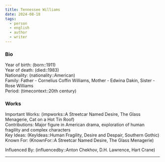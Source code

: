 ```yaml
---
title: Tennessee Williams
date: 2024-08-18
tags:
  - person
  - english
  - author
  - writer
---
```

### Bio
Year of birth: (born::1911)  
Year of death: (died::1983)  
Nationality: (nationality::American)  
Family: Father - Cornelius Coffin Williams, Mother - Edwina Dakin, Sister - Rose Williams  
Period: (timecontext::20th century)  
### Works
Important Works: (impworks::A Streetcar Named Desire, The Glass Menagerie, Cat on a Hot Tin Roof)  
Contributions: Major figure in American drama, exploration of human fragility and complex characters  
Key Ideas: (KeyIdeas::Human Fragility, Desire and Despair, Southern Gothic)  
Known For: (KnownFor::A Streetcar Named Desire, The Glass Menagerie)  

Influenced By: (influencedby::Anton Chekhov, D.H. Lawrence, Hart Crane)

---
